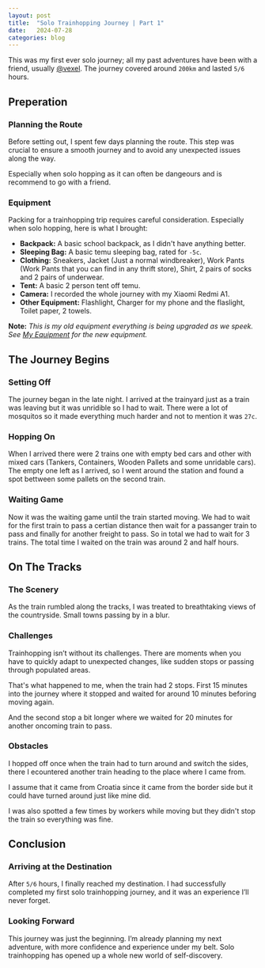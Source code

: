 ```yaml
---
layout: post
title:  "Solo Trainhopping Journey | Part 1"
date:   2024-07-28
categories: blog
---
```

This was my first ever solo journey; all my past adventures have been with a friend, usually [@vexel](https://www.youtube.com/@vexelfreedom). The journey covered around `200km` and lasted `5/6` hours.

## Preperation
### Planning the Route
Before setting out, I spent few days planning the route. This step was crucial to ensure a smooth journey and to avoid any unexpected issues along the way.

Especially when solo hopping as it can often be dangeours and is recommend to go with a friend.

### Equipment
Packing for a trainhopping trip requires careful consideration. Especially when solo hopping, here is what I brought:

- **Backpack:** A basic school backpack, as I didn't have anything better.
- **Sleeping Bag:** A basic temu sleeping bag, rated for `-5c`.
- **Clothing:** Sneakers, Jacket (Just a normal windbreaker), Work Pants (Work Pants that you can find in any thrift store), Shirt, 2 pairs of socks and 2 pairs of underwear.
- **Tent:** A basic 2 person tent off temu.
- **Camera:** I recorded the whole journey with my Xiaomi Redmi A1.
- **Other Equipment:** Flashlight, Charger for my phone and the flaslight, Toilet paper, 2 towels.

**Note:** *This is my old equipment everything is being upgraded as we speek. See [My Equipment]() for the new equipment.*

## The Journey Begins
### Setting Off
The journey began in the late night. I arrived at the trainyard just as a train was leaving but it was unridible so I had to wait. There were a lot of mosquitos so it made everything much harder and not to mention it was `27c`.

### Hopping On
When I arrived there were 2 trains one with empty bed cars and other with mixed cars (Tankers, Containers, Wooden Pallets and some unridable cars). The empty one left as I arrived, so I went around the station and found a spot bettween some pallets on the second train.

### Waiting Game
Now it was the waiting game until the train started moving. We had to wait for the first train to pass a certian distance then wait for a passanger train to pass and finally for another freight to pass. So in total we had to wait for 3 trains. The total time I waited on the train was around 2 and half hours.

## On The Tracks
### The Scenery
As the train rumbled along the tracks, I was treated to breathtaking views of the countryside. Small towns passing by in a blur. 

### Challenges
Trainhopping isn’t without its challenges. There are moments when you have to quickly adapt to unexpected changes, like sudden stops or passing through populated areas. 

That's what happened to me, when the train had 2 stops. First 15 minutes into the journey where it stopped and waited for around 10 minutes beforing moving again.

And the second stop a bit longer where we waited for 20 minutes for another oncoming train to pass.

### Obstacles
I hopped off once when the train had to turn around and switch the sides, there I ecountered another train heading to the place where I came from. 

I assume that it came from Croatia since it came from the border side but it could have turned around just like mine did.

I was also spotted a few times by workers while moving but they didn't stop the train so everything was fine.

## Conclusion
### Arriving at the Destination
After `5/6` hours, I finally reached my destination. I had successfully completed my first solo trainhopping journey, and it was an experience I’ll never forget.

### Looking Forward
This journey was just the beginning. I’m already planning my next adventure, with more confidence and experience under my belt. Solo trainhopping has opened up a whole new world of self-discovery.